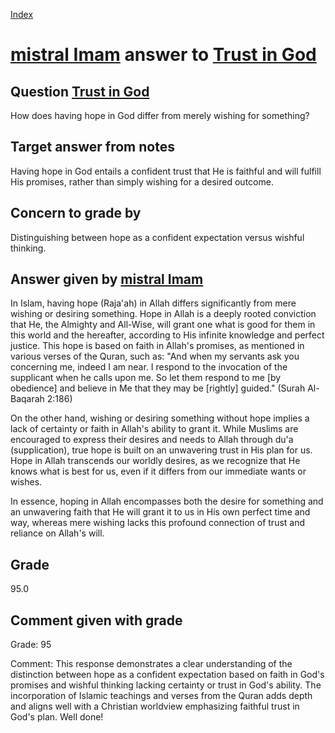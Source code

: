 
[Index](../../index.md)
# [mistral Imam](../../answering_models/mistral_Imam.md) answer to [Trust in God](../../questions/Trust_in_God.md)

## Question [Trust in God](../../questions/Trust_in_God.md)
How does having hope in God differ from merely wishing for something?

## Target answer from notes
Having hope in God entails a confident trust that He is faithful and will fulfill His promises, rather than simply wishing for a desired outcome.

## Concern to grade by
Distinguishing between hope as a confident expectation versus wishful thinking.

## Answer given by [mistral Imam](../../answering_models/mistral_Imam.md)
 In Islam, having hope (Raja'ah) in Allah differs significantly from mere wishing or desiring something. Hope in Allah is a deeply rooted conviction that He, the Almighty and All-Wise, will grant one what is good for them in this world and the hereafter, according to His infinite knowledge and perfect justice. This hope is based on faith in Allah's promises, as mentioned in various verses of the Quran, such as: "And when my servants ask you concerning me, indeed I am near. I respond to the invocation of the supplicant when he calls upon me. So let them respond to me [by obedience] and believe in Me that they may be [rightly] guided." (Surah Al-Baqarah 2:186)

On the other hand, wishing or desiring something without hope implies a lack of certainty or faith in Allah's ability to grant it. While Muslims are encouraged to express their desires and needs to Allah through du'a (supplication), true hope is built on an unwavering trust in His plan for us. Hope in Allah transcends our worldly desires, as we recognize that He knows what is best for us, even if it differs from our immediate wants or wishes.

In essence, hoping in Allah encompasses both the desire for something and an unwavering faith that He will grant it to us in His own perfect time and way, whereas mere wishing lacks this profound connection of trust and reliance on Allah's will.

## Grade
95.0

## Comment given with grade
Grade: 95

Comment: This response demonstrates a clear understanding of the distinction between hope as a confident expectation based on faith in God's promises and wishful thinking lacking certainty or trust in God's ability. The incorporation of Islamic teachings and verses from the Quran adds depth and aligns well with a Christian worldview emphasizing faithful trust in God's plan. Well done!
